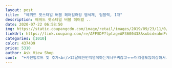 ```yaml
---
layout: post 
title:  "에뛰드 핫스타일 버블 헤어컬러링 염색제, 딥블랙, 1개" 
description: 에뛰드 핫스타일 버블 헤어컬 ..
date: 2020-07-22 06:58:50 
img: https://static.coupangcdn.com/image/retail/images/2019/09/23/11/0/3963dbf0-d5a5-42df-8dbf-ca66c1912cbd.jpg 
linkUrl: https://link.coupang.com/re/AFFSDP?lptag=AF3600438&subid=ahnPublicAsk&pageKey=306775939&itemId=967267610&vendorItemId=5373663485&traceid=V0-113-f134a5d5900ff747 
categories: [1010] 
color: 4374D9 
price: 5310 
author: Ask View Shop 
cont:  "+사진업로드 및 추가<br/>12달에한번씩염색하는게너무귀찮고ㅜㅠ머리결도많이상해서... <br/>염색을당분간안하기위해블랙으로했어요;;;<br/>4번다 뚜껑열려와서 항상 받으면 상자뚜껑부터닫음<br/>ㅋㅋ해방!!!!!^^♡<br/>개인적으로 타제품에비해 좋다고느낀걸 말씀드리는거<br/>거품나는게 완전 거품비누수준으로쩔고<br/>구매하실때 놀라지말고 참고들하시길<br/>그 정도는 아니어서 딱 마음에 들어요 <br/>그때도 블랙이랑 고민하다가 차콜 그레이 선택했던거였는데<br/>그리고 단점이라면 두개 꼽을수 잇는데<br/>그리고 사진에 올렸지만 확실히 검정색이라서 그런지 얼굴에 묻은 염색약이 잘 안 지워졌네요 ㅜㅜ 근데 뭐 이건 하루 이틀 더 씻으면 지워질 것 같아요 ㅎㅎ 밝은 머리색이 지겨워서 어둡게 하고 싶다는 생각을 계속 해왔었는데 물 빠지면 또 구매해서 이걸로 셀프 염색 할 것 같아요<br/>그리고 지금 막 염색을 끝내고 쓰는 후기입니다!!<br/>그리고 참고로 저는 블랙씌우고 거의 일주일 만에<br/>글고또하나는 늘 상자뚜껑이 열려서옴ㅋㅋ<br/>남성분들은반통하시면충분하실것같아요^^<br/>남아서 그냥버림<br/>냄새가 자극적이지 않다는거임<br/>냄새도 역하지않고 젤좋은건 트리트먼트 이게갑<br/>단발이나어께기장이신분들은한통추천!!<br/>두피자극도 진짜 적은편이고<br/>두피자극은이틀연속염색해서인지염색할때따갑진않았지만지금하루지났는데좀두피가진짜조금은아픈것같은그런느낌은있어요!!ㅋㅋ<br/>둘다함께동봉된트리트먼트는좋아요!!<br/>뚜껑이 맥아리가 없어서 열리는것같은데<br/>망해 버려서 결국 블랙도 구매했습니다 ㅋㅋㅋ<br/>머리 비단결마냥 빗어져서 그게 최대 장점임<br/>머리숱많고 지금단발인데 떡칠하고도<br/>머리숱많은 나로서는 한통으로는<br/>물론 탈색이나 머릿결이 녹은 그런상한상태에서는<br/>뭐 전 애교로 봐줄만한데 그닥 기분좋을것같진않음<br/>뭘해도 더하면 안좋긴할테니 그건 감안하시길<br/>미xx제품보다더괜찮은듯해요!!<br/>블랙에 대한 후기가 너무 좋아서 다시 한번 믿어 봤어요<br/>블랙은 사용해서 사진은 카키브라운컬러로 업로드했고<br/>블랙은 웬만하면 망할 일은 없겠다 싶어서 구매했고<br/>블랙인데 더진하게 하길원하는 사람들한테도 강추임<br/>빛에 반사 됐을 때 살짝 갈색빛이 보이기도 하고??<br/>사라지더니 무한펌프질ㅋ.<br/>ㅋ<br/>새로자란부분은 거의 브라운컬러로 색상나옴<br/>신랑까지 해줌 ㅎㅎ<br/>아무튼 너무 석탄처럼 시컴 하면 좀 어색할 것 같았는데<br/>앞으로당분간은편하겠네요!!뿌염한다고귀찮아죽는줄<br/>여기꺼는 벌써 4개는 사서 쓰는것같은데<br/>여기저기 다 염색되버림ㅠ 블랙 처음할때 화장대버림<br/>역시 적구나 햇는데 흔드는순간 신세계<br/>열흘 전... <br/> 차콜 그레이 색상으로 셀프염색 대폭망했다고<br/>염색다시햇는데 얘때문에 그나마 사람처럼다님<br/>완전 칠흑 같은 까만색이 아니어서 더 좋은 것 같아요<br/>이건 저만 그런 건지 다들 그런 건지는 잘 모르겠네요ㅎㅎ<br/>이번에 셀프염색햇다 망해갖고 너무우울해서<br/>이번에 카키브라운 2통 사서 쟁여두고<br/>일단 너무 마음에 들게 잘 나왔어요! 뿌리도 얼룩지지 않았고요<br/>일단 최대의 장점은 셀프염색이 너무 편하고<br/>잘염색했어요^^<br/>저 컨디셔닝제임!!<br/>저걸 섞어서 해서 염색하고도 머릿결좋다고 느껴지게해줌<br/>저정도머리길이에한통간당간다하게딱맞아요!!!<br/>제가 원래 머리색이 갈색이였어서 그런지는 모르겠는데<br/>제머리길이는한통반!!<br/>젤좋은거 말씀드렸었는데 트리트먼트가 아니라<br/>조만간 제품사진 업로드하겟음<br/>지금언제할지 각잡는중임ㅋㅋ<br/>진심 거품염색 갑<br/>집에크림제형염색약이있어서하다보니(처음짤때부터작았음... <br/>이미반도못하겠구나ㅜㅜ직감;;;);;;양이작아서앞부분만그래서급히주문했는데블랙색상로켓배송되는게에뛰드제품만있어서첨써봤는데확실히덜상하는느낌도들고꽤괜찮아요!!!<br/>처음에 산화제들 섞을때 양이 너무적어서<br/>카키브라운 덧씌웠는데 빛받으면 살짝 갈색빛돌고<br/>탈색안하고도 충분히 밝은컬러는 낼수잇을듯 기대중ㅎㅎ<br/>테이핑이라도 하면 좋을듯<br/>평소에 혼자할때도 항상 떡칠하고도<br/>하나는 다 액체형이라 잘못하면 다쏟아서<br/>한 3번만 흔들어도 바로 액체 찰랑이는 소리가<br/>한번은 내용물들 봉투안에 다빠져있어서 주워담음<br/>항상미xx제품버블오렌지색상쓰다가<br/>허리까지오시는분은두통!!<br/>헤어케어 제대로해줘서 진짜 탈색하고 덧씌우는데도<br/>후기글 쓴 사람입니다 ㅎㅎㅎ<br/>" 
---
```

